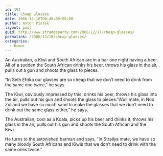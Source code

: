 ```yaml
---
id: 191
title: Cheap Glasses
date: 2006-12-18T08:46:05+00:00
author: Anton Piatek
layout: post
guid: http://www.strangeparty.com/2006/12/17/cheap-glasses/
permalink: /2006/12/18/cheap-glasses/
categories:
  - Humor
---
```

An Australian, a Kiwi and South African are in a bar one night having a beer. All of a sudden the South African drinks his beer, throws his glass in the air, pulls out a gun and shoots the glass to pieces. 

&#8220;In Seth Efrika our glasses are so cheap that we don&#8217;t need to drink from the same one twice,&#8221; he says.

The Kiwi, obviously impressed by this, drinks his beer, throws his glass into the air, pulls out his gun and shoots the glass to pieces.&#8221;Wull mate, in Noo Zulland we have so much sand to make the glasses that we don&#8217;t need to drink out the same glass either,&#8221; he says.

The Australian, cool as a Koala, picks up his beer and drinks it, throws his glass in the air, pulls out his gun and shoots the South African and the  
Kiwi. 

He turns to the astonished barman and says, &#8220;In Strailya mate, we have so many bloody South Africans and Kiwis that we don&#8217;t need to drink with the  
same ones twice.&#8221;